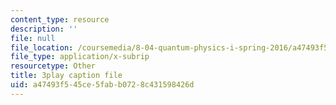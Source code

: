 ```yaml
---
content_type: resource
description: ''
file: null
file_location: /coursemedia/8-04-quantum-physics-i-spring-2016/a47493f545ce5fabb0728c431598426d_Ex_fFlwZoM0.vtt
file_type: application/x-subrip
resourcetype: Other
title: 3play caption file
uid: a47493f5-45ce-5fab-b072-8c431598426d
---
```

